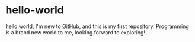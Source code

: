 # hello-world
hello world, I'm new to GitHub, and this is my first repository. 
Programming is a brand new world to me, looking forward to exploring!
